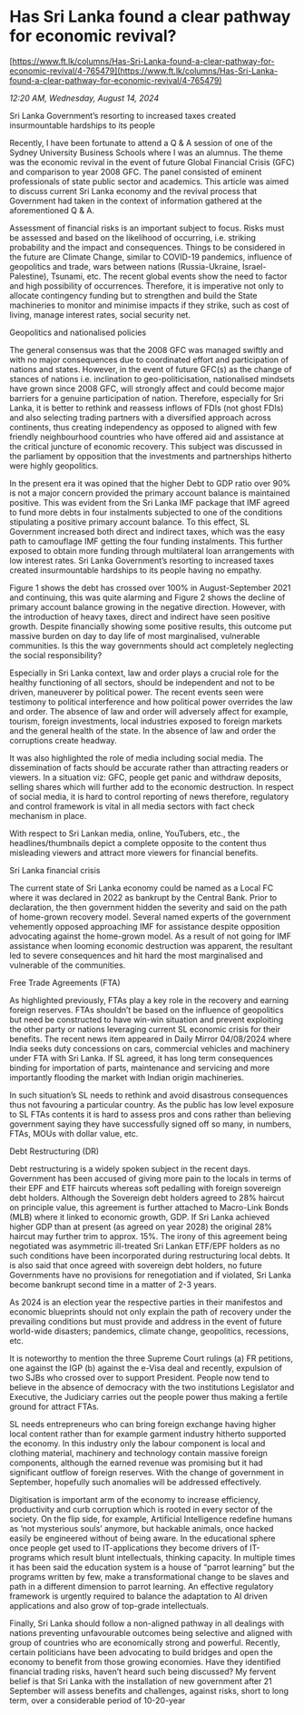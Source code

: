 # Has Sri Lanka found a clear pathway for economic revival?

[https://www.ft.lk/columns/Has-Sri-Lanka-found-a-clear-pathway-for-economic-revival/4-765479](https://www.ft.lk/columns/Has-Sri-Lanka-found-a-clear-pathway-for-economic-revival/4-765479)

*12:20 AM, Wednesday, August 14, 2024*

Sri Lanka Government’s resorting to increased taxes created insurmountable hardships to its people

Recently, I have been fortunate to attend a Q & A session of one of the Sydney University Business Schools where I was an alumnus. The theme was the economic revival in the event of future Global Financial Crisis (GFC) and comparison to year 2008 GFC. The panel consisted of eminent professionals of state public sector and academics. This article was aimed to discuss current Sri Lanka economy and the revival process that Government had taken in the context of information gathered at the aforementioned Q & A.

Assessment of financial risks is an important subject to focus. Risks must be assessed and based on the likelihood of occurring, i.e. striking probability and the impact and consequences. Things to be considered in the future are Climate Change, similar to COVID-19 pandemics, influence of geopolitics and trade, wars between nations (Russia-Ukraine, Israel-Palestine), Tsunami, etc. The recent global events show the need to factor and high possibility of occurrences. Therefore, it is imperative not only to allocate contingency funding but to strengthen and build the State machineries to monitor and minimise impacts if they strike, such as cost of living, manage interest rates, social security net.

Geopolitics and nationalised policies

The general consensus was that the 2008 GFC was managed swiftly and with no major consequences due to coordinated effort and participation of nations and states. However, in the event of future GFC(s) as the change of stances of nations i.e. inclination to geo-politicisation, nationalised mindsets have grown since 2008 GFC, will strongly affect and could become major barriers for a genuine participation of nation. Therefore, especially for Sri Lanka, it is better to rethink and reassess inflows of FDIs (not ghost FDIs) and also selecting trading partners with a diversified approach across continents, thus creating independency as opposed to aligned with few friendly neighbourhood countries who have offered aid and assistance at the critical juncture of economic recovery. This subject was discussed in the parliament by opposition that the investments and partnerships hitherto were highly geopolitics.

In the present era it was opined that the higher Debt to GDP ratio over 90% is not a major concern provided the primary account balance is maintained positive. This was evident from the Sri Lanka IMF package that IMF agreed to fund more debts in four instalments subjected to one of the conditions stipulating a positive primary account balance. To this effect, SL Government increased both direct and indirect taxes, which was the easy path to camouflage IMF getting the four funding instalments. This further exposed to obtain more funding through multilateral loan arrangements with low interest rates. Sri Lanka Government’s resorting to increased taxes created insurmountable hardships to its people having no empathy.

Figure 1 shows the debt has crossed over 100% in August-September 2021 and continuing, this was quite alarming and Figure 2 shows the decline of primary account balance growing in the negative direction. However, with the introduction of heavy taxes, direct and indirect have seen positive growth. Despite financially showing some positive results, this outcome put massive burden on day to day life of most marginalised, vulnerable communities. Is this the way governments should act completely neglecting the social responsibility?

Especially in Sri Lanka context, law and order plays a crucial role for the healthy functioning of all sectors, should be independent and not to be driven, maneuverer by political power. The recent events seen were testimony to political interference and how political power overrides the law and order. The absence of law and order will adversely affect for example, tourism, foreign investments, local industries exposed to foreign markets and the general health of the state. In the absence of law and order the corruptions create headway.

It was also highlighted the role of media including social media. The dissemination of facts should be accurate rather than attracting readers or viewers. In a situation viz: GFC, people get panic and withdraw deposits, selling shares which will further add to the economic destruction. In respect of social media, it is hard to control reporting of news therefore, regulatory and control framework is vital in all media sectors with fact check mechanism in place.

With respect to Sri Lankan media, online, YouTubers, etc., the headlines/thumbnails depict a complete opposite to the content thus misleading viewers and attract more viewers for financial benefits.

Sri Lanka financial crisis

The current state of Sri Lanka economy could be named as a Local FC where it was declared in 2022 as bankrupt by the Central Bank. Prior to declaration, the then government hidden the severity and said on the path of home-grown recovery model. Several named experts of the government vehemently opposed approaching IMF for assistance despite opposition advocating against the home-grown model. As a result of not going for IMF assistance when looming economic destruction was apparent, the resultant led to severe consequences and hit hard the most marginalised and vulnerable of the communities.

Free Trade Agreements (FTA)

As highlighted previously, FTAs play a key role in the recovery and earning foreign reserves. FTAs shouldn’t be based on the influence of geopolitics but need be constructed to have win-win situation and prevent exploiting the other party or nations leveraging current SL economic crisis for their benefits. The recent news item appeared in Daily Mirror 04/08/2024 where India seeks duty concessions on cars, commercial vehicles and machinery under FTA with Sri Lanka. If SL agreed, it has long term consequences binding for importation of parts, maintenance and servicing and more importantly flooding the market with Indian origin machineries.

In such situation’s SL needs to rethink and avoid disastrous consequences thus not favouring a particular country. As the public has low level exposure to SL FTAs contents it is hard to assess pros and cons rather than believing government saying they have successfully signed off so many, in numbers, FTAs, MOUs with dollar value, etc.

Debt Restructuring (DR)

Debt restructuring is a widely spoken subject in the recent days. Government has been accused of giving more pain to the locals in terms of their EPF and ETF haircuts whereas soft pedalling with foreign sovereign debt holders. Although the Sovereign debt holders agreed to 28% haircut on principle value, this agreement is further attached to Macro-Link Bonds (MLB) where it linked to economic growth, GDP. If Sri Lanka achieved higher GDP than at present (as agreed on year 2028) the original 28% haircut may further trim to approx. 15%. The irony of this agreement being negotiated was asymmetric ill-treated Sri Lankan ETF/EPF holders as no such conditions have been incorporated during restructuring local debts. It is also said that once agreed with sovereign debt holders, no future Governments have no provisions for renegotiation and if violated, Sri Lanka become bankrupt second time in a matter of 2-3 years.

As 2024 is an election year the respective parties in their manifestos and economic blueprints should not only explain the path of recovery under the prevailing conditions but must provide and address in the event of future world-wide disasters; pandemics, climate change, geopolitics, recessions, etc.

It is noteworthy to mention the three Supreme Court rulings (a) FR petitions, one against the IGP (b) against the e-Visa deal and recently, expulsion of two SJBs who crossed over to support President. People now tend to believe in the absence of democracy with the two institutions Legislator and Executive, the Judiciary carries out the people power thus making a fertile ground for attract FTAs.

SL needs entrepreneurs who can bring foreign exchange having higher local content rather than for example garment industry hitherto supported the economy. In this industry only the labour component is local and clothing material, machinery and technology contain massive foreign components, although the earned revenue was promising but it had significant outflow of foreign reserves. With the change of government in September, hopefully such anomalies will be addressed effectively.

Digitisation is important arm of the economy to increase efficiency, productivity and curb corruption which is rooted in every sector of the society. On the flip side, for example, Artificial Intelligence redefine humans as ‘not mysterious souls’ anymore, but hackable animals, once hacked easily be engineered without of being aware. In the educational sphere once people get used to IT-applications they become drivers of IT-programs which result blunt intellectuals, thinking capacity. In multiple times it has been said the education system is a house of “parrot learning” but the programs written by few, make a transformational change to be slaves and path in a different dimension to parrot learning. An effective regulatory framework is urgently required to balance the adaptation to AI driven applications and also grow of top-grade intellectuals.

Finally, Sri Lanka should follow a non-aligned pathway in all dealings with nations preventing unfavourable outcomes being selective and aligned with group of countries who are economically strong and powerful. Recently, certain politicians have been advocating to build bridges and open the economy to benefit from those growing economies. Have they identified financial trading risks, haven’t heard such being discussed? My fervent belief is that Sri Lanka with the installation of new government after 21 September will assess benefits and challenges, against risks, short to long term, over a considerable period of 10-20-year


